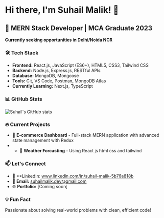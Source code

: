 # Hi there, I'm Suhail Malik! 👋

## 🚀 MERN Stack Developer | MCA Graduate 2023

**Currently seeking opportunities in Delhi/Noida NCR**

### 🛠️ Tech Stack
- **Frontend:** React.js, JavaScript (ES6+), HTML5, CSS3, Tailwind CSS
- **Backend:** Node.js, Express.js, RESTful APIs
- **Database:** MongoDB, Mongoose
- **Tools:** Git, VS Code, Postman, MongoDB Atlas
- **Currently Learning:** Next.js, TypeScript

### 📊 GitHub Stats
![Suhail's GitHub stats](https://github-readme-stats.vercel.app/api?username=suhail1malik&show_icons=true&theme=radical)

### 🔥 Current Projects
- 🛒 **E-commerce Dashboard** - Full-stack MERN application with advanced state management with Redux
- - 🎯 **Weather Forcasting** - Using React js html css and tailwind

### 📫 Let's Connect
- 💼 **LinkedIn: www.linkedin.com/in/suhail-malik-5b76a818b
- 📧 **Email:** suhailmalik.dev@gmail.com
- 🌐 **Portfolio:** [Coming soon]

### 💡 Fun Fact
Passionate about solving real-world problems with clean, efficient code!
